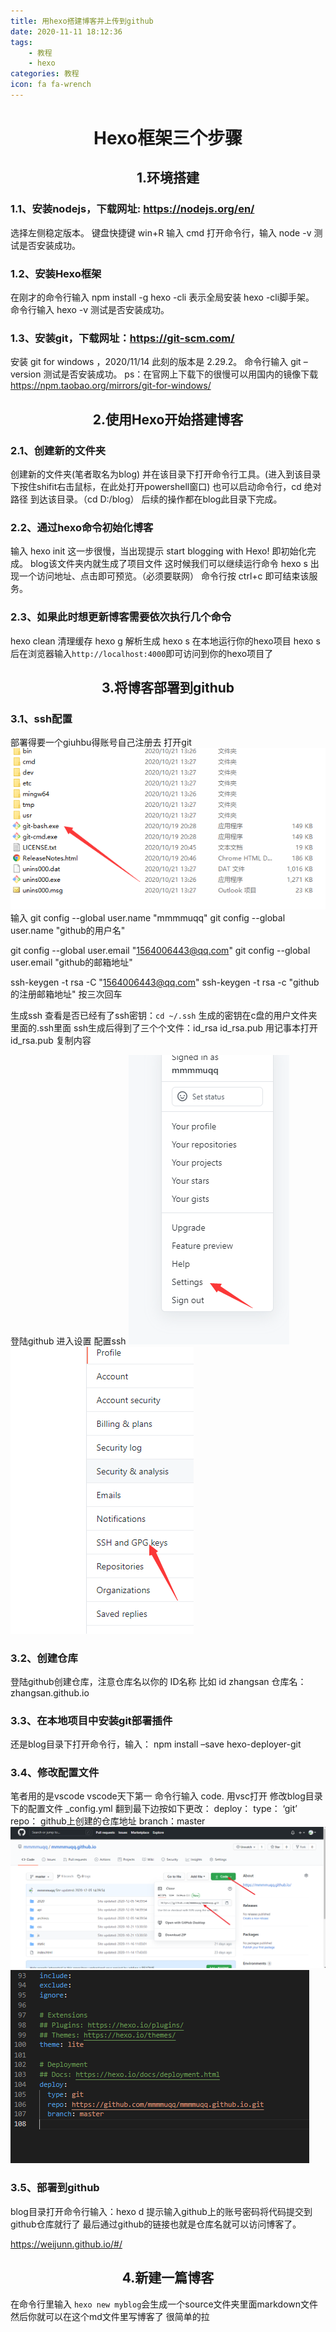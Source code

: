 ```yaml
---
title: 用hexo搭建博客并上传到github
date: 2020-11-11 18:12:36
tags: 
    - 教程
    - hexo
categories: 教程
icon: fa fa-wrench
---
```

# <center>Hexo框架三个步骤<center>

## <center>1.环境搭建<center>

### 1.1、安装nodejs，下载网址: https://nodejs.org/en/
选择左侧稳定版本。
键盘快捷键 win+R 输入 cmd 打开命令行，输入 node -v 测试是否安装成功。

  <!-- more -->
### 1.2、安装Hexo框架
在刚才的命令行输入 npm install -g hexo -cli
表示全局安装 hexo -cli脚手架。
命令行输入 hexo -v 测试是否安装成功。

### 1.3、安装git，下载网址：https://git-scm.com/
安装 git for windows ，2020/11/14 此刻的版本是 2.29.2。
命令行输入 git –version 测试是否安装成功。
ps：在官网上下载下的很慢可以用国内的镜像下载
https://npm.taobao.org/mirrors/git-for-windows/



## <center>2.使用Hexo开始搭建博客<center>

### 2.1、创建新的文件夹
创建新的文件夹(笔者取名为blog)
并在该目录下打开命令行工具。(进入到该目录下按住shifit右击鼠标，在此处打开powershell窗口)
也可以启动命令行，cd 绝对路径 到达该目录。（cd D:/blog）
后续的操作都在blog此目录下完成。

### 2.2、通过hexo命令初始化博客
输入 hexo init
这一步很慢，当出现提示 start blogging with Hexo! 即初始化完成。
blog该文件夹内就生成了项目文件
这时候我们可以继续运行命令 hexo s
出现一个访问地址、点击即可预览。（必须要联网）
命令行按 ctrl+c 即可结束该服务。

### 2.3、如果此时想更新博客需要依次执行几个命令
hexo clean 清理缓存
hexo g 解析生成
hexo s 在本地运行你的hexo项目
hexo s 后在浏览器输入`http://localhost:4000`即可访问到你的hexo项目了

## <center>3.将博客部署到github<center>

### 3.1、ssh配置
部署得要一个giuhbu得账号自己注册去
打开git 
![asdf](./博客/git1.png)
输入
git config --global user.name "mmmmuqq"
git config --global user.name "github的用户名"

git config --global user.email "1564006443@qq.com"
git config --global user.email "github的邮箱地址"

ssh-keygen -t rsa -C "1564006443@qq.com"
ssh-keygen -t rsa -c "github的注册邮箱地址"
按三次回车

生成ssh
查看是否已经有了ssh密钥：`cd ~/.ssh`
生成的密钥在c盘的用户文件夹里面的.ssh里面
ssh生成后得到了三个个文件：id_rsa id_rsa.pub 
用记事本打开 id_rsa.pub 复制内容

登陆github 进入设置 配置ssh
![asdf](./博客/ssh1.png)
![asdf](./博客/ssh2.png)

### 3.2、创建仓库
登陆github创建仓库，注意仓库名以你的 ID名称 比如 id zhangsan 仓库名：zhangsan.github.io

### 3.3、在本地项目中安装git部署插件
还是blog目录下打开命令行，输入： npm install –save hexo-deployer-git

### 3.4、修改配置文件
笔者用的是vscode vscode天下第一
命令行输入 code. 用vsc打开
修改blog目录下的配置文件 _config.yml
翻到最下边按如下更改：
deploy：
type： ‘git’
repo： github上创建的仓库地址
branch：master
![asdf](./博客/dizhi.png)
![asdf](./博客/peizhi.png)

### 3.5、部署到github
blog目录打开命令行输入：hexo d
提示输入github上的账号密码将代码提交到github仓库就行了
最后通过github的链接也就是仓库名就可以访问博客了。

https://weijunn.github.io/#/
## <center> 4.新建一篇博客 <center>
在命令行里输入 `hexo new myblog`会生成一个source文件夹里面markdown文件然后你就可以在这个md文件里写博客了
很简单的拉